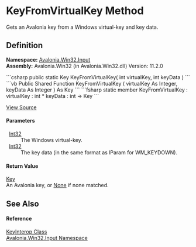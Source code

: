 # KeyFromVirtualKey Method


Gets an Avalonia key from a Windows virtual-key and key data.



## Definition
**Namespace:** <a href="N_Avalonia_Win32_Input">Avalonia.Win32.Input</a>  
**Assembly:** Avalonia.Win32 (in Avalonia.Win32.dll) Version: 11.2.0

<Tabs groupId="api-code-preview">
<TabItem value="csharp" label="C#">
```csharp
public static Key KeyFromVirtualKey(
	int virtualKey,
	int keyData
)
```
</TabItem>
<TabItem value="vb" label="VB">
```vb
Public Shared Function KeyFromVirtualKey ( 
	virtualKey As Integer,
	keyData As Integer
) As Key
```
</TabItem>
<TabItem value="fsharp" label="F#">
```fsharp
static member KeyFromVirtualKey : 
        virtualKey : int * 
        keyData : int -> Key 
```
</TabItem>
</Tabs>



<a href="https://github.com/AvaloniaUI/Avalonia/tree/master/src/Windows/Avalonia.Win32/Input/KeyInterop.cs#L449" title="View the source code">View Source</a>



#### Parameters
<dl><dt>  <a href="https://learn.microsoft.com/dotnet/api/system.int32" target="_blank" rel="noopener noreferrer">Int32</a></dt><dd>The Windows virtual-key.</dd><dt>  <a href="https://learn.microsoft.com/dotnet/api/system.int32" target="_blank" rel="noopener noreferrer">Int32</a></dt><dd>The key data (in the same format as lParam for WM_KEYDOWN).</dd></dl>

#### Return Value
<a href="T_Avalonia_Input_Key">Key</a>  
An Avalonia key, or <a href="T_Avalonia_Input_Key">None</a> if none matched.

## See Also


#### Reference
<a href="T_Avalonia_Win32_Input_KeyInterop">KeyInterop Class</a>  
<a href="N_Avalonia_Win32_Input">Avalonia.Win32.Input Namespace</a>  

